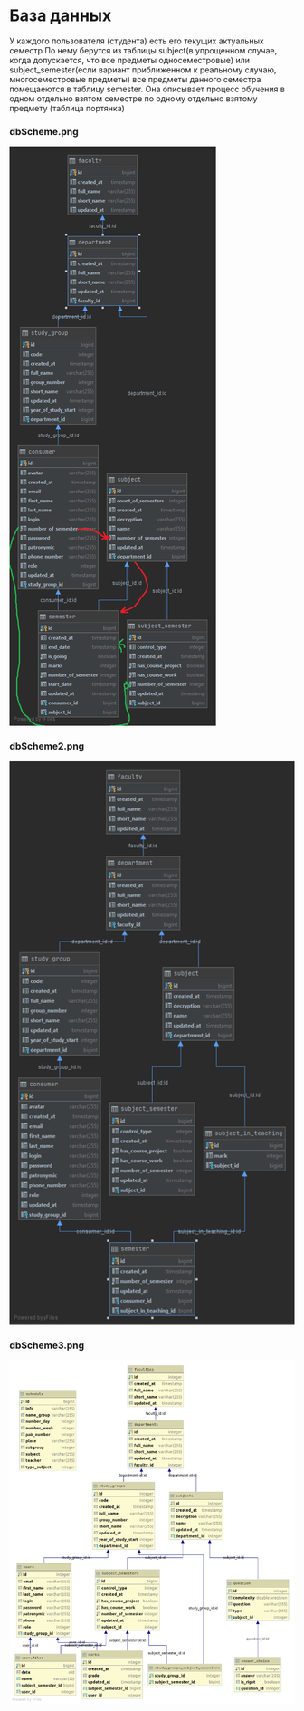 
# База данных

У каждого пользователя (студента) есть его текущих актуальных семестр
По нему берутся из таблицы subject(в упрощенном случае, когда допускается, что все предметы односеместровые) 
или subject_semester(если вариант приближенном к реальному случаю, многосеместровые предметы) все предметы данного
семестра помещаеются в таблицу semester. Она описывает процесс обучения в одном отдельно взятом семестре по одному
отдельно взятому предмету (таблица портянка)


### dbScheme.png

![dbScheme.png](./img/dbScheme.png)

### dbScheme2.png

![dbScheme2.png](./img/dbScheme2.png)

### dbScheme3.png

![dbScheme3.png](./img/dbScheme3.png)
